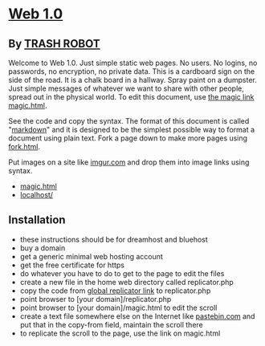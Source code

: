 # [Web 1.0](https://github.com/LafeLabs/web/blob/main/README.md)

## By [TRASH ROBOT](https://www.trashrobot.org)

Welcome to Web 1.0. Just simple static web pages.  No users. No logins, no passwords, no encryption, no private data. This is a cardboard sign on the side of the road.  It is a chalk board in a hallway.  Spray paint on a dumpster.  Just simple messages of whatever we want to share with other people, spread out in the physical world.  To edit this document, use [the magic link magic.html](magic.html).

See the code and copy the syntax.  The format of this document is called "[markdown](https://www.markdownguide.org/basic-syntax/)" and it is designed to be the simplest possible way to format a document using plain text.   Fork a page down to make more pages using [fork.html](fork.html).

Put images on a site like [imgur.com](https://imgur.com/) and drop them into image links using ![]() syntax.

 - [magic.html](magic.html)
 - [localhost/](http://localhost/)

## Installation

 - these instructions should be for dreamhost and bluehost 
 - buy a domain 
 - get a generic minimal web hosting account
 - get the free certificate for https
 - do whatever you have to do to get to the page to edit the files
 - create a new file in the home web directory called replicator.php
 - copy the code from [global replicator link](https://raw.githubusercontent.com/LafeLabs/web/main/php/replicator.txt) to replicator.php
 - point browser to [your domain]/replicator.php
 - point browser to [your domain]/magic.html to edit the scroll
 - create a text file somewhere else on the Internet like [pastebin.com](https://pastebin.com/) and put that in the copy-from field, maintain the scroll there
 - to replicate the scroll to the page, use the link on magic.html



